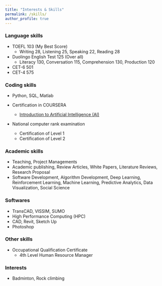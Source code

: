 ```yaml
---
title: "Interests & Skills"
permalink: /skills/
author_profile: true
---
```


### Language skills
* TOEFL 103 (My Best Score)
	* Writing 28, Listening 25, Speaking 22, Reading 28
* Duolingo English Test 125 (Over all)
	* Literacy 130, Conversation 115, Comprehension 130, Production 120
* CET-6 501
* CET-4 575

### Coding skills
* Python, SQL, Matlab

* Certification in COURSERA
	* [Introduction to Artificial Intelligence (AI)](https://eveyuyi.github.io/files/ARCHIEVE_Coursera_Certification_AI_2020.pdf)

* National computer rank examination
	* Certification of Level 1 
	* Certification of Level 2 

### Academic skills
* Teaching, Project Managements
* Academic publishing, Review Articles, White Papers, Literature Reviews, Research Proposal
* Software Development, Algorithm Development, Deep Learning, Reinforcement Learning, Machine Learning, Predictive Analytics, Data Visualization, Social Science 

### Softwares
* TransCAD, VISSIM, SUMO
* High Performance Computing (HPC)
* CAD, Revit, Sketch Up
* Photoshop



### Other skills
* Occupational Qualification Certificate
	* 4th Level Human Resource Manager

### Interests
* Badminton, Rock climbing
 



